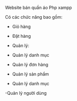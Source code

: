 Website bán quần áo Php xampp

Có các chức năng bao gồm:

+ Giỏ hàng

+ Đặt hàng

+ Quản lý:

- Quản lý danh mục

- Quản lý đơn hàng

- Quản lý sản phẩm

- Quản lý danh mục

-Quản lý người dùng

 
